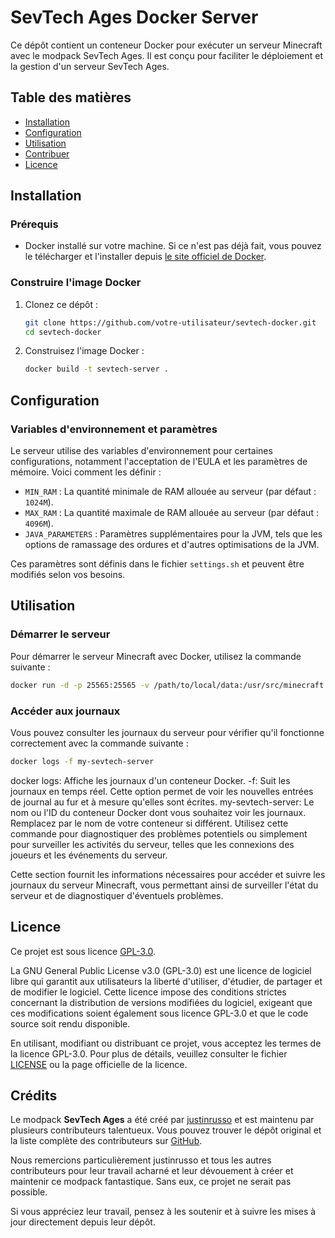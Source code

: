 # SevTech Ages Docker Server

Ce dépôt contient un conteneur Docker pour exécuter un serveur Minecraft avec le modpack SevTech Ages. Il est conçu pour faciliter le déploiement et la gestion d'un serveur SevTech Ages.

## Table des matières
- [Installation](#installation)
- [Configuration](#configuration)
- [Utilisation](#utilisation)
- [Contribuer](#contribuer)
- [Licence](#licence)

## Installation

### Prérequis

- Docker installé sur votre machine. Si ce n'est pas déjà fait, vous pouvez le télécharger et l'installer depuis [le site officiel de Docker](https://www.docker.com/get-started).

### Construire l'image Docker

1. Clonez ce dépôt :
   ```bash
   git clone https://github.com/votre-utilisateur/sevtech-docker.git
   cd sevtech-docker
   ```

2. Construisez l'image Docker :
    ```bash
    docker build -t sevtech-server .
    ```
## Configuration

### Variables d'environnement et paramètres

Le serveur utilise des variables d'environnement pour certaines configurations, notamment l'acceptation de l'EULA et les paramètres de mémoire. Voici comment les définir :

- `MIN_RAM` : La quantité minimale de RAM allouée au serveur (par défaut : `1024M`).
- `MAX_RAM` : La quantité maximale de RAM allouée au serveur (par défaut : `4096M`).
- `JAVA_PARAMETERS` : Paramètres supplémentaires pour la JVM, tels que les options de ramassage des ordures et d'autres optimisations de la JVM.

Ces paramètres sont définis dans le fichier `settings.sh` et peuvent être modifiés selon vos besoins.

## Utilisation

### Démarrer le serveur

Pour démarrer le serveur Minecraft avec Docker, utilisez la commande suivante :

```bash
docker run -d -p 25565:25565 -v /path/to/local/data:/usr/src/minecraft --name my-sevtech-server sevtech-server
```

### Accéder aux journaux

Vous pouvez consulter les journaux du serveur pour vérifier qu'il fonctionne correctement avec la commande suivante :

```bash
docker logs -f my-sevtech-server
```
docker logs: Affiche les journaux d'un conteneur Docker.
-f: Suit les journaux en temps réel. Cette option permet de voir les nouvelles entrées de journal au fur et à mesure qu'elles sont écrites.
my-sevtech-server: Le nom ou l'ID du conteneur Docker dont vous souhaitez voir les journaux. Remplacez par le nom de votre conteneur si différent.
Utilisez cette commande pour diagnostiquer des problèmes potentiels ou simplement pour surveiller les activités du serveur, telles que les connexions des joueurs et les événements du serveur.

Cette section fournit les informations nécessaires pour accéder et suivre les journaux du serveur Minecraft, vous permettant ainsi de surveiller l'état du serveur et de diagnostiquer d'éventuels problèmes.


## Licence

Ce projet est sous licence [GPL-3.0](https://www.gnu.org/licenses/gpl-3.0.html).

La GNU General Public License v3.0 (GPL-3.0) est une licence de logiciel libre qui garantit aux utilisateurs la liberté d'utiliser, d'étudier, de partager et de modifier le logiciel. Cette licence impose des conditions strictes concernant la distribution de versions modifiées du logiciel, exigeant que ces modifications soient également sous licence GPL-3.0 et que le code source soit rendu disponible.

En utilisant, modifiant ou distribuant ce projet, vous acceptez les termes de la licence GPL-3.0. Pour plus de détails, veuillez consulter le fichier [LICENSE](LICENSE) ou la page officielle de la licence.

## Crédits

Le modpack **SevTech Ages** a été créé par [justinrusso](https://github.com/justinrusso) et est maintenu par plusieurs contributeurs talentueux. Vous pouvez trouver le dépôt original et la liste complète des contributeurs sur [GitHub](https://github.com/DarkPacks/SevTech-Ages/tree/master/original).

Nous remercions particulièrement justinrusso et tous les autres contributeurs pour leur travail acharné et leur dévouement à créer et maintenir ce modpack fantastique. Sans eux, ce projet ne serait pas possible.

Si vous appréciez leur travail, pensez à les soutenir et à suivre les mises à jour directement depuis leur dépôt.




